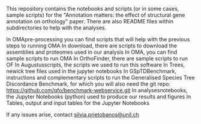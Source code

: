 This repository contains the notebooks and scripts (or in some cases, sample scripts) for the "Annotation matters: the effect of structural gene annotation on orthology" paper.
There are also README files within subdirectories to help with the analyses.

In OMApre-processing you can find scripts that will help with the previous steps to running OMA
In download, there are scripts to download the assemblies and proteomes used in our analysis
In OMA, you can find sample scripts to run OMA
In OrthoFinder, there are sample scripts to run OF
In Augustusscripts, the scripts we used to run this software
In Trees, newick tree files used in the jupyter notebooks
In GSpTDBenchmark, instructions and complementary scripts to run the Generalised Species Tree Discordance Benchmark, for which you will also need the git repo: https://github.com/qfo/benchmark-webservice.git
In analysesnotebooks, the Jupyter Notebooks (python) used to produce our results and figures
In Tables, output and input tables for the Jupyter Notebooks

If any issues arise, contact silvia.prietobanos@unil.ch
